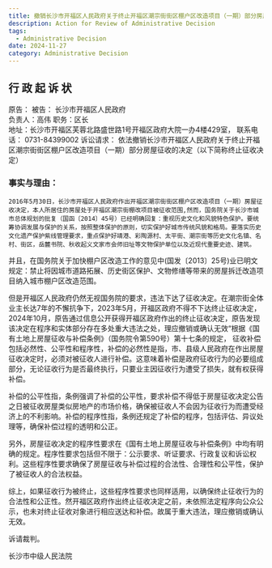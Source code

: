 ```yaml
---
title: 撤销长沙市开福区人民政府关于终止开福区潮宗街街区棚户区改造项目（一期）部分房屋征收的决定
description: Action for Review of Administrative Decision
tags:
  - Administrative Decision
date: 2024-11-27
category: Administrative Decision
---
```

## 行 政 起 诉 状 
 
原告：
被告：	长沙市开福区人民政府  
负责人：高伟 职务：区长  
地址：长沙市开福区芙蓉北路盛世路1号开福区政府大院一办4楼429室， 联系电话：	0731-84399002
诉讼请求： 依法撤销长沙市开福区人民政府关于终止开福区潮宗街街区棚户区改造项目（一期）部分房屋征收的决定（以下简称终止征收决定）

### 事实与理由：
	2016年5月30日，长沙市开福区人民政府作出开福区潮宗街街区棚户区改造项目（一期）房屋征收决定，本人所居住的房屋处于开福区潮宗街棚改项目被征收范围,然而，国务院关于长沙市城市总体规划的批复（国函〔2014〕45号）已经明确回复：重视历史文化和风貌特色保护。要统筹协调发展与保护的关系，按照整体保护的原则，切实保护好城市传统风貌和格局。要落实历史文化遗产保护紫线管理要求，重点保护好靖港、彩陶源村、太平街、潮宗街等历史文化名镇、名村、街区，岳麓书院、秋收起义文家市会师旧址等文物保护单位以及近现代重要史迹、建筑。
  
  并且，在国务院关于加快棚户区改造工作的意见中(国发〔2013〕25号)业已明文规定：禁止将因城市道路拓展、历史街区保护、文物修缮等带来的房屋拆迁改造项目纳入城市棚户区改造范围。
  
  但是开福区人民政府仍然无视国务院的要求，违法下达了征收决定。在潮宗街全体业主长达7年的不懈抗争下，2023年5月，开福区政府不得不下达终止征收决定，
  2024年10月，原告通过信息公开获得开福区政府作出的终止征收决定，原告发现该决定在程序和实体部分存在多处重大违法之处，理应撤销或确认无效“根据《国有土地上房屋征收与补偿条例》（国务院令第590号）第十七条的规定， 征收补偿包括必然性、公平性和程序性，补偿的必然性是指，市、县级人民政府在作出房屋征收决定时，必须对被征收人进行补偿。这意味着补偿是政府征收行为的必要组成部分，无论征收行为是否最终执行，只要业主因征收行为遭受了损失，就有权获得补偿。
  
  补偿的公平性指，条例强调了补偿的公平性，要求补偿不得低于房屋征收决定公告之日被征收房屋类似房地产的市场价格，确保被征收人不会因为征收行为而遭受经济上的不利影响。补偿的程序性指，条例还规定了补偿的程序，包括评估、异议处理等，确保补偿过程的透明和公正。
  
  另外，房屋征收决定的程序性要求在《国有土地上房屋征收与补偿条例》中均有明确的规定。程序性要求包括但不限于：公示要求、听证要求、行政复议和诉讼权利。这些程序性要求确保了房屋征收与补偿过程的合法性、合理性和公平性，保护了被征收人的合法权益。
  
  综上，如果征收行为被终止，这些程序性要求也同样适用，以确保终止征收行为的合法性和公正性。然开福区政府作出终止征收决定之前，未依照法定程序向公众公示，也未对终止征收对象进行相应送达和补偿。故属于重大违法，理应撤销或确认无效。


诉请裁判。 

长沙市中级人民法院 
                                     


